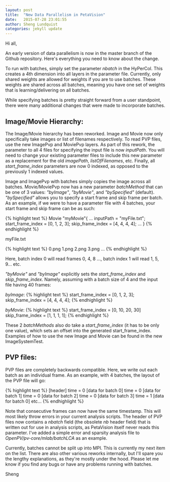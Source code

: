 ```yaml
---
layout: post
title:  "New Data Parallelism in PetaVision"
date:   2015-07-28 23:01:55
author: Sheng Lundquist
categories: jekyll update
---
```

Hi all,

   An early version of data parallelism is now in the master branch of the Github repository. Here's everything you need to know about the change.

   To run with batches, simply set the parameter *nbatch* in the HyPerCol. This creates a 4th dimension into all layers in the parameter file. Currently, only shared weights are allowed for weights if you are to use batches. These weights are shared across all batches, meaning you have one set of weights that is learning/delivering on all batches.

   While specifying batches is pretty straight forward from a user standpoint, there were many additional changes that were made to incorporate batches.

## Image/Movie Hierarchy:
   The Image/Movie hierarchy has been reworked. Image and Movie now only specifically take images or list of filenames respectively. To read PVP files, use the new ImagePvp and MoviePvp layers. As part of this rework, the parameter to all 4 files for specifying the input file is now *inputPath*. You will need to change your existing parameter files to include this new parameter as a replacement for the old *imagePath*, *listOfFilenames*, etc. Finally, all *start_frame_index* parameters are now 0 indexed, as opposed to the previously 1 indexed values.

   Image and ImagePvp with batches simply copies the image across all batches. Movie/MoviePvp now has a new parameter *batchMethod* that can be one of 3 values: *"byImage"*, *"byMovie"*, and *"bySpecified"* (default). *"bySpecified"* allows you to specify a start frame and skip frame per batch. As an example, if we were to have a parameter file with 4 batches, your start frame and skip frame can be as such:

{% highlight text %}
Movie "myMovie"{
...
inputPath = "myFile.txt";
start_frame_index = [0, 1, 2, 3];
skip_frame_index = [4, 4, 4, 4];
...
}
{% endhighlight %}

myFile.txt

{% highlight text %}
0.png
1.png
2.png
3.png
...
{% endhighlight %}

Here, batch index 0 will read frames 0, 4, 8 ..., batch index 1 will read 1, 5, 9... etc.

*"byMovie"* and *"byImage"* explicitly sets the *start_frame_index* and *skip_frame_index*. Namely, assuming with a batch size of 4 and the input file having 40 frames:

*byImage*:
{% highlight text %}
start_frame_index = [0, 1, 2, 3];
skip_frame_index = [4, 4, 4, 4];
{% endhighlight %}

*byMovie*:
{% highlight text %}
start_frame_index = [0, 10, 20, 30]
skip_frame_index = [1, 1, 1, 1];
{% endhighlight %}


These 2 *batchMethods* also do take a *start_frame_index* (it has to be only one value), which sets an offset into the generated start_frame_index. Examples of how to use the new Image and Movie can be found in the new ImageSystemTest.

## PVP files:
PVP files are completely backwards compatible. Here, we write out each batch as an individual frame. As an example, with 4 batches, the layout of the PVP file will go:

{% highlight text %}
[header]
time = 0
[data for batch 0]
time = 0
[data for batch 1]
time = 0
[data for batch 2]
time = 0
[data for batch 3]
time = 1
[data for batch 0]
etc...
{% endhighlight %}

Note that consecutive frames can now have the same timestamp. This will most likely throw errors in your current analysis scripts. The header of PVP files now contains a *nbatch* field (the obsolete *nb* header field) that is written out for use in analysis scripts, as PetaVision itself never reads this parameter. I've added a simple error and sparsity analysis file to *OpenPV/pv-core/mlab/batchLCA* as an example.


Currently, batches cannot be split up into MPI. This is currently my next item on the list. There are also other various reworks internally, but I'll spare you the lengthy explanations, as they're mostly under the hood. Please let me know if you find any bugs or have any problems running with batches.

Sheng

